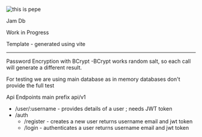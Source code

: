 ![this is pepe](https://github.com/kandysh/jamDb/blob/main/pepepng.png)


Jam Db 

Work in Progress

Template - generated using vite

------------------------
Password Encryption with BCrypt
 -BCrypt works random salt, so each call will generate a different result.

For testing we are using main database as in memory databases don't provide the full test



Api Endpoints
main prefix api/v1
- /user/:username - provides details of a user ; needs JWT token
- /auth 
  - /register - creates a new user returns username email and jwt token
  - /login - authenticates a user returns username email and jwt token
